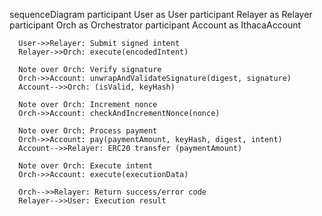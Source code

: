sequenceDiagram
      participant User as User
      participant Relayer as Relayer
      participant Orch as Orchestrator
      participant Account as IthacaAccount

      User->>Relayer: Submit signed intent
      Relayer->>Orch: execute(encodedIntent)

      Note over Orch: Verify signature
      Orch->>Account: unwrapAndValidateSignature(digest, signature)
      Account-->>Orch: (isValid, keyHash)

      Note over Orch: Increment nonce
      Orch->>Account: checkAndIncrementNonce(nonce)

      Note over Orch: Process payment
      Orch->>Account: pay(paymentAmount, keyHash, digest, intent)
      Account-->>Relayer: ERC20 transfer (paymentAmount)

      Note over Orch: Execute intent
      Orch->>Account: execute(executionData)

      Orch-->>Relayer: Return success/error code
      Relayer-->>User: Execution result
